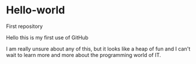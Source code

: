 # Hello-world
First repository

Hello this is my first use of GitHub

I am really unsure about any of this, but it looks like a heap of fun and I can't wait to learn more and more about the programming world of IT.
